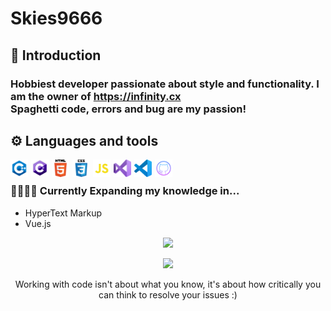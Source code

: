 #  Skies9666


## 📃 Introduction
### Hobbiest developer passionate about style and functionality. I am the owner of https://infinity.cx<br>Spaghetti code, errors and bug are my passion!

## ⚙️ Languages and tools
<img style="margin-right: 5px" align="left" alt="C++" width="28px" src="icons/cpp.png" />
<img style="margin-right: 5px" align="left" alt="C#" width="28px" src="icons/c-logo-icon-28402.png" />
<img style="margin-right: 5px" align="left" alt="HTML5" width="28px" src="https://raw.githubusercontent.com/github/explore/80688e429a7d4ef2fca1e82350fe8e3517d3494d/topics/html/html.png" />
<img style="margin-right: 5px" align="left" alt="CSS3" width="28px" src="https://raw.githubusercontent.com/github/explore/80688e429a7d4ef2fca1e82350fe8e3517d3494d/topics/css/css.png" />
<img style="margin-right: 5px" align="left" alt="JavaScript" width="28px" src="https://raw.githubusercontent.com/vscode-icons/vscode-icons/master/icons/file_type_js.svg" />
<img style="margin-right: 5px" align="left" alt="Visual Studio" width="28px" src="icons/MSVC.png"/>
<img style="margin-right: 5px" align="left" alt="Visual Studio Code" src="https://raw.githubusercontent.com/github/explore/80688e429a7d4ef2fca1e82350fe8e3517d3494d/topics/visual-studio-code/visual-studio-code.png" width="28px">
<img style="margin-right: 5px" align="left" alt="GitHub" width="28px" src="icons/github.png"/>
<br>

### 👨‍🏫👩‍🏫 Currently Expanding my knowledge in...
- HyperText Markup
- Vue.js

<p align="center">
  <img width="400" src="https://github-readme-stats.vercel.app/api?username=Skies966&show_icons=true&theme=radical">
</p>
<p align="center">
  <img width="400" src="https://github-readme-stats.vercel.app/api/top-langs/?username=Skies966&layout=compact&theme=radical">
</p>
<p align="center">
    Working with code isn't about what you know, it's about how critically you can think to resolve your issues :)
</p>
